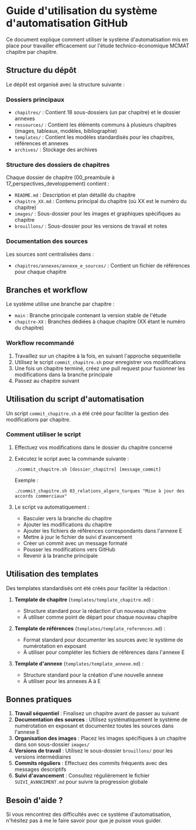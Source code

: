 # Guide d'utilisation du système d'automatisation GitHub

Ce document explique comment utiliser le système d'automatisation mis en place pour travailler efficacement sur l'étude technico-économique MCMAT chapitre par chapitre.

## Structure du dépôt

Le dépôt est organisé avec la structure suivante :

### Dossiers principaux
- `chapitres/` : Contient 18 sous-dossiers (un par chapitre) et le dossier annexes
- `ressources/` : Contient les éléments communs à plusieurs chapitres (images, tableaux, modèles, bibliographie)
- `templates/` : Contient les modèles standardisés pour les chapitres, références et annexes
- `archives/` : Stockage des archives

### Structure des dossiers de chapitres
Chaque dossier de chapitre (00_preambule à 17_perspectives_developpement) contient :
- `README.md` : Description et plan détaillé du chapitre
- `chapitre_XX.md` : Contenu principal du chapitre (où XX est le numéro du chapitre)
- `images/` : Sous-dossier pour les images et graphiques spécifiques au chapitre
- `brouillons/` : Sous-dossier pour les versions de travail et notes

### Documentation des sources
Les sources sont centralisées dans :
- `chapitres/annexes/annexe_e_sources/` : Contient un fichier de références pour chaque chapitre

## Branches et workflow

Le système utilise une branche par chapitre :
- `main` : Branche principale contenant la version stable de l'étude
- `chapitre-XX` : Branches dédiées à chaque chapitre (XX étant le numéro du chapitre)

### Workflow recommandé

1. Travaillez sur un chapitre à la fois, en suivant l'approche séquentielle
2. Utilisez le script `commit_chapitre.sh` pour enregistrer vos modifications
3. Une fois un chapitre terminé, créez une pull request pour fusionner les modifications dans la branche principale
4. Passez au chapitre suivant

## Utilisation du script d'automatisation

Un script `commit_chapitre.sh` a été créé pour faciliter la gestion des modifications par chapitre.

### Comment utiliser le script

1. Effectuez vos modifications dans le dossier du chapitre concerné
2. Exécutez le script avec la commande suivante :
   ```
   ./commit_chapitre.sh [dossier_chapitre] [message_commit]
   ```
   
   Exemple :
   ```
   ./commit_chapitre.sh 03_relations_algero_turques "Mise à jour des accords commerciaux"
   ```

3. Le script va automatiquement :
   - Basculer vers la branche du chapitre
   - Ajouter les modifications du chapitre
   - Ajouter les fichiers de références correspondants dans l'annexe E
   - Mettre à jour le fichier de suivi d'avancement
   - Créer un commit avec un message formaté
   - Pousser les modifications vers GitHub
   - Revenir à la branche principale

## Utilisation des templates

Des templates standardisés ont été créés pour faciliter la rédaction :

1. **Template de chapitre** (`templates/template_chapitre.md`) :
   - Structure standard pour la rédaction d'un nouveau chapitre
   - À utiliser comme point de départ pour chaque nouveau chapitre

2. **Template de références** (`templates/template_references.md`) :
   - Format standard pour documenter les sources avec le système de numérotation en exposant
   - À utiliser pour compléter les fichiers de références dans l'annexe E

3. **Template d'annexe** (`templates/template_annexe.md`) :
   - Structure standard pour la création d'une nouvelle annexe
   - À utiliser pour les annexes A à E

## Bonnes pratiques

1. **Travail séquentiel** : Finalisez un chapitre avant de passer au suivant
2. **Documentation des sources** : Utilisez systématiquement le système de numérotation en exposant et documentez toutes les sources dans l'annexe E
3. **Organisation des images** : Placez les images spécifiques à un chapitre dans son sous-dossier `images/`
4. **Versions de travail** : Utilisez le sous-dossier `brouillons/` pour les versions intermédiaires
5. **Commits réguliers** : Effectuez des commits fréquents avec des messages descriptifs
6. **Suivi d'avancement** : Consultez régulièrement le fichier `SUIVI_AVANCEMENT.md` pour suivre la progression globale

## Besoin d'aide ?

Si vous rencontrez des difficultés avec ce système d'automatisation, n'hésitez pas à me le faire savoir pour que je puisse vous guider.
